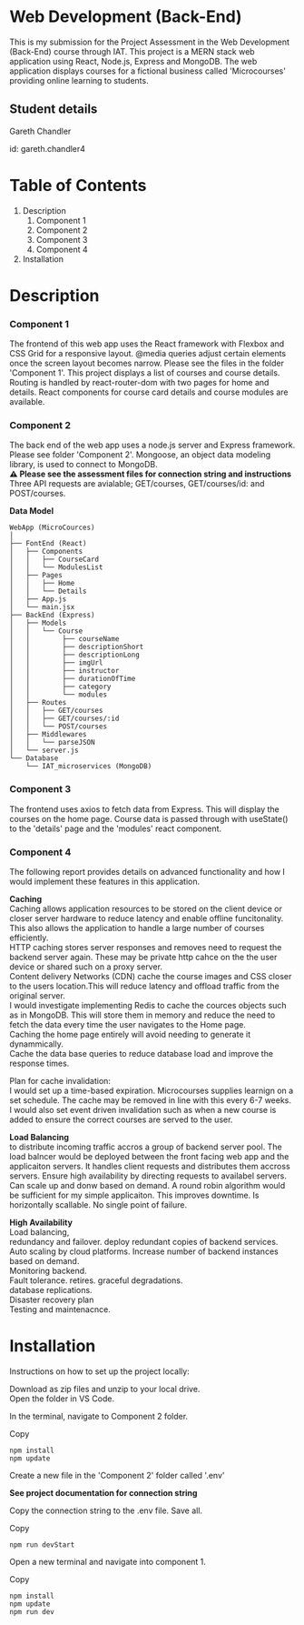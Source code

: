 # Web Development (Back-End)
This is my submission for the Project Assessment in the Web Development (Back-End) course through IAT. This project is a MERN stack web application using React, Node.js, Express and MongoDB. The web application displays courses for a fictional business called 'Microcourses' providing online learning to students.

## Student details
Gareth Chandler

id: gareth.chandler4


# Table of Contents
1. Description
   1. Component 1
   2. Component 2
   3. Component 3
   4. Component 4
3. Installation


# Description
### Component 1
The frontend of this web app uses the React framework with Flexbox and CSS Grid for a responsive layout. @media queries adjust certain elements once the screen layout becomes narrow. Please see the files in the folder 'Component 1'. This project displays a list of courses and course details. Routing is handled by react-router-dom with two pages for home and details. React components for course card details and course modules are available. 

### Component 2
The back end of the web app uses a node.js server and Express framework. Please see folder 'Component 2'. Mongoose, an object data modeling library, is used to connect to MongoDB.  
**⚠️ Please see the assessment files for connection string and instructions**  
Three API requests are avialable; GET/courses, GET/courses/id: and POST/courses.  

**Data Model**
```
WebApp (MicroCources)
│
├── FontEnd (React)
│   ├── Components
│   │   ├── CourseCard
│   │   └── ModulesList
│   ├── Pages
│   │   ├── Home
│   │   └── Details
│   ├── App.js
│   └── main.jsx
├── BackEnd (Express)
│   ├── Models
│   │   └── Course
│   │        ├── courseName
│   │        ├── descriptionShort
│   │        ├── descriptionLong
│   │        ├── imgUrl
│   │        ├── instructor
│   │        ├── durationOfTime
│   │        ├── category
│   │        └── modules
│   ├── Routes
│   │   ├── GET/courses
│   │   ├── GET/courses/:id
│   │   └── POST/courses
│   ├── Middlewares
│   │   └── parseJSON
│   └── server.js
└── Database
    └── IAT_microservices (MongoDB)
```

### Component 3
The frontend uses axios to fetch data from Express. This will display the courses on the home page. Course data is passed through with useState() to the 'details' page and the 'modules' react component.

### Component 4
The following report provides details on advanced functionality and how I would implement these features in this application.  
  
**Caching**  
Caching allows application resources to be stored on the client device or closer server hardware to reduce latency and enable offline funcitonality. This also allows the application to handle a large number of courses efficiently.   
HTTP caching stores server responses and removes need to request the backend server again. These may be private http cahce on the the user device or shared such on a proxy server.  
Content delivery Networks (CDN) cache the course images and CSS closer to the users location.This will reduce latency and offload traffic from the original server.  
I would investigate implementing Redis to cache the cources objects such as in MongoDB. This will store them in memory and reduce the need to fetch the data every time the user navigates to the Home page.  
Caching the home page entirely will avoid needing to generate it dynammically.  
Cache the data base queries to reduce database load and improve the response times.  

Plan for cache invalidation:  
I would set up a time-based expiration. Microcourses supplies learnign on a set schedule. The cache may be removed in line with this every 6-7 weeks. I would also set event driven invalidation such as when a new course is added to ensure the correct courses are served to the user.  


**Load Balancing**  
to distribute incoming traffic accros a group of backend server pool. The load balncer would be deployed between the front facing web app and the applicaiton servers. It handles client requests and distributes them accross servers. Ensure high availability by directing requests to availabel servers. Can scale up and donw based on demand. A round robin algorithm would be sufficient for my simple applicaiton.
This improves downtime. Is horizontally scallable. No single point of failure.


**High Availability**  
Load balancing,  
redundancy and failover. deploy redundant copies of backend services.  
Auto scaling by cloud platforms. Increase number of backend instances based on demand.  
Monitoring backend.  
Fault tolerance. retires. graceful degradations.  
database replications.  
Disaster recovery plan  
Testing and maintenacnce. 


# Installation
Instructions on how to set up the project locally:  

Download as zip files and unzip to your local drive.  
Open the folder in VS Code.  

In the terminal, navigate to Component 2 folder.  

Copy  
```
npm install 
npm update
```  
Create a new file in the 'Component 2' folder called '.env'  
  
**See project documentation for connection string**  
  
Copy the connection string to the .env file. Save all.  

Copy  
```
npm run devStart
```  

Open a new terminal and navigate into component 1.  

Copy  
```
npm install
npm update
npm run dev
```


